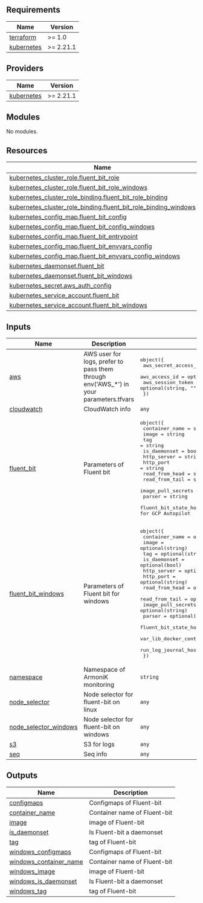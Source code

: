 <!-- BEGIN_TF_DOCS -->
## Requirements

| Name | Version |
|------|---------|
| <a name="requirement_terraform"></a> [terraform](#requirement\_terraform) | >= 1.0 |
| <a name="requirement_kubernetes"></a> [kubernetes](#requirement\_kubernetes) | >= 2.21.1 |

## Providers

| Name | Version |
|------|---------|
| <a name="provider_kubernetes"></a> [kubernetes](#provider\_kubernetes) | >= 2.21.1 |

## Modules

No modules.

## Resources

| Name | Type |
|------|------|
| [kubernetes_cluster_role.fluent_bit_role](https://registry.terraform.io/providers/hashicorp/kubernetes/latest/docs/resources/cluster_role) | resource |
| [kubernetes_cluster_role.fluent_bit_role_windows](https://registry.terraform.io/providers/hashicorp/kubernetes/latest/docs/resources/cluster_role) | resource |
| [kubernetes_cluster_role_binding.fluent_bit_role_binding](https://registry.terraform.io/providers/hashicorp/kubernetes/latest/docs/resources/cluster_role_binding) | resource |
| [kubernetes_cluster_role_binding.fluent_bit_role_binding_windows](https://registry.terraform.io/providers/hashicorp/kubernetes/latest/docs/resources/cluster_role_binding) | resource |
| [kubernetes_config_map.fluent_bit_config](https://registry.terraform.io/providers/hashicorp/kubernetes/latest/docs/resources/config_map) | resource |
| [kubernetes_config_map.fluent_bit_config_windows](https://registry.terraform.io/providers/hashicorp/kubernetes/latest/docs/resources/config_map) | resource |
| [kubernetes_config_map.fluent_bit_entrypoint](https://registry.terraform.io/providers/hashicorp/kubernetes/latest/docs/resources/config_map) | resource |
| [kubernetes_config_map.fluent_bit_envvars_config](https://registry.terraform.io/providers/hashicorp/kubernetes/latest/docs/resources/config_map) | resource |
| [kubernetes_config_map.fluent_bit_envvars_config_windows](https://registry.terraform.io/providers/hashicorp/kubernetes/latest/docs/resources/config_map) | resource |
| [kubernetes_daemonset.fluent_bit](https://registry.terraform.io/providers/hashicorp/kubernetes/latest/docs/resources/daemonset) | resource |
| [kubernetes_daemonset.fluent_bit_windows](https://registry.terraform.io/providers/hashicorp/kubernetes/latest/docs/resources/daemonset) | resource |
| [kubernetes_secret.aws_auth_config](https://registry.terraform.io/providers/hashicorp/kubernetes/latest/docs/resources/secret) | resource |
| [kubernetes_service_account.fluent_bit](https://registry.terraform.io/providers/hashicorp/kubernetes/latest/docs/resources/service_account) | resource |
| [kubernetes_service_account.fluent_bit_windows](https://registry.terraform.io/providers/hashicorp/kubernetes/latest/docs/resources/service_account) | resource |

## Inputs

| Name | Description | Type | Default | Required |
|------|-------------|------|---------|:--------:|
| <a name="input_aws"></a> [aws](#input\_aws) | AWS user for logs, prefer to pass them through env('AWS\_*') in your parameters.tfvars | <pre>object({<br/>    aws_secret_access_key = optional(string, "")<br/>    aws_access_id         = optional(string, "")<br/>    aws_session_token     = optional(string, "")<br/>  })</pre> | `{}` | no |
| <a name="input_cloudwatch"></a> [cloudwatch](#input\_cloudwatch) | CloudWatch info | `any` | `{}` | no |
| <a name="input_fluent_bit"></a> [fluent\_bit](#input\_fluent\_bit) | Parameters of Fluent bit | <pre>object({<br>    container_name                     = string<br>    image                              = string<br>    tag                                = string<br>    is_daemonset                       = bool<br>    http_server                        = string<br>    http_port                          = string<br>    read_from_head                     = string<br>    read_from_tail                     = string<br>    image_pull_secrets                 = string<br>    parser                             = string<br>    fluent_bit_state_hostpath          = string # path = "/var/log/fluent-bit/state" for GCP Autopilot | path = "/var/fluent-bit/state" for localhost, AWS EKS, GCP GKE<br>    var_lib_docker_containers_hostpath = string # path = "/var/log/lib/docker/containers" for GCP Autopilot | path = "/var/lib/docker/containers" for localhost, AWS EKS, GCP GKE<br>    run_log_journal_hostpath           = string # path = "/var/log/run/log/journal" -for GCP Autopilot | path = "/run/log/journal" for localhost, AWS EKS, GCP GKE<br>  })</pre> | n/a | yes |
| <a name="input_fluent_bit_windows"></a> [fluent\_bit\_windows](#input\_fluent\_bit\_windows) | Parameters of Fluent bit for windows | <pre>object({<br>    container_name                     = optional(string)<br>    image                              = optional(string)<br>    tag                                = optional(string)<br>    is_daemonset                       = optional(bool)<br>    http_server                        = optional(string)<br>    http_port                          = optional(string)<br>    read_from_head                     = optional(string)<br>    read_from_tail                     = optional(string)<br>    image_pull_secrets                 = optional(string)<br>    parser                             = optional(string)<br>    fluent_bit_state_hostpath          = optional(string)<br>    var_lib_docker_containers_hostpath = optional(string)<br>    run_log_journal_hostpath           = optional(string)<br>  })</pre> | `null` | no |
| <a name="input_namespace"></a> [namespace](#input\_namespace) | Namespace of ArmoniK monitoring | `string` | n/a | yes |
| <a name="input_node_selector"></a> [node\_selector](#input\_node\_selector) | Node selector for fluent-bit on linux | `any` | `{}` | no |
| <a name="input_node_selector_windows"></a> [node\_selector\_windows](#input\_node\_selector\_windows) | Node selector for fluent-bit on windows | `any` | `{}` | no |
| <a name="input_s3"></a> [s3](#input\_s3) | S3 for logs | `any` | `{}` | no |
| <a name="input_seq"></a> [seq](#input\_seq) | Seq info | `any` | `{}` | no |

## Outputs

| Name | Description |
|------|-------------|
| <a name="output_configmaps"></a> [configmaps](#output\_configmaps) | Configmaps of Fluent-bit |
| <a name="output_container_name"></a> [container\_name](#output\_container\_name) | Container name of Fluent-bit |
| <a name="output_image"></a> [image](#output\_image) | image of Fluent-bit |
| <a name="output_is_daemonset"></a> [is\_daemonset](#output\_is\_daemonset) | Is Fluent-bit a daemonset |
| <a name="output_tag"></a> [tag](#output\_tag) | tag of Fluent-bit |
| <a name="output_windows_configmaps"></a> [windows\_configmaps](#output\_windows\_configmaps) | Configmaps of Fluent-bit |
| <a name="output_windows_container_name"></a> [windows\_container\_name](#output\_windows\_container\_name) | Container name of Fluent-bit |
| <a name="output_windows_image"></a> [windows\_image](#output\_windows\_image) | image of Fluent-bit |
| <a name="output_windows_is_daemonset"></a> [windows\_is\_daemonset](#output\_windows\_is\_daemonset) | Is Fluent-bit a daemonset |
| <a name="output_windows_tag"></a> [windows\_tag](#output\_windows\_tag) | tag of Fluent-bit |
<!-- END_TF_DOCS -->
